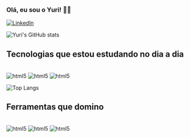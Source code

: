 ### Olá, eu sou o Yuri! 🤙🏼
[![LinkedIn](https://img.shields.io/badge/LinkedIn-0077B5?style=for-the-badge&logo=linkedin&logoColor=white)](https://br.linkedin.com/in/ydmartino)

![Yuri's GitHub stats](https://github-readme-stats.vercel.app/api?username=ydmartino&show_icons=true&theme=dark)



## Tecnologias que estou estudando no dia a dia

<div style="display: inline_block"><br />
    <img align="center" alt="html5" src="https://img.shields.io/badge/C-00599C?style=for-the-badge&logo=c&logoColor=white" />
    <img align="center" alt="html5" src="https://img.shields.io/badge/HTML5-E34F26?style=for-the-badge&logo=html5&logoColor=white" />
    <img align="center" alt="html5" src="https://img.shields.io/badge/JavaScript-F7DF1E?style=for-the-badge&logo=javascript&logoColor=black" />

<p>

![Top Langs](https://github-readme-stats.vercel.app/api/top-langs/?username=ydmartino&layout=compact) 

## Ferramentas que domino

<div style="display: inline_block"><br />
    <img align="center" alt="html5" src="    https://img.shields.io/badge/Microsoft_Excel-217346?style=for-the-badge&logo=microsoft-excel&logoColor=white" />
    <img align="center" alt="html5" src="    https://img.shields.io/badge/Trello-0052CC?style=for-the-badge&logo=trello&logoColor=white" />
    <img align="center" alt="html5" src="    https://img.shields.io/badge/SAP-0FAAFF?style=for-the-badge&logo=sap&logoColor=white" />   
